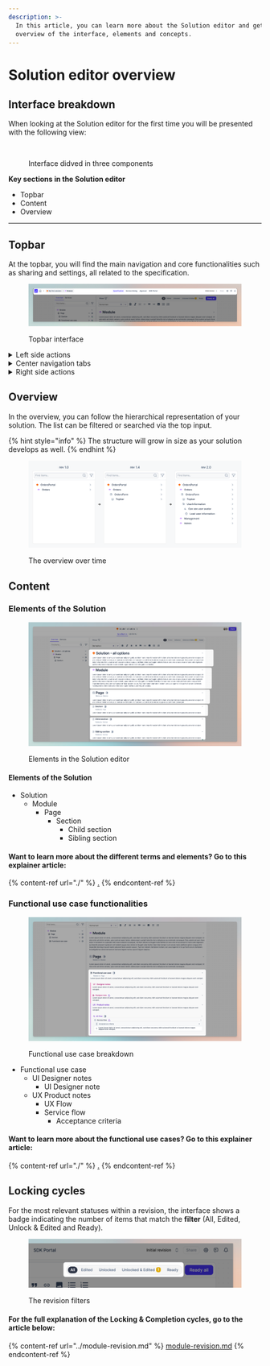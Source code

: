 ```yaml
---
description: >-
  In this article, you can learn more about the Solution editor and get an
  overview of the interface, elements and concepts.
---
```


# Solution editor overview

## Interface breakdown <a href="#interface-breakdown" id="interface-breakdown"></a>

When looking at the Solution editor for the first time you will be presented with the following view:

<figure><img src="https://files.gitbook.com/v0/b/gitbook-x-prod.appspot.com/o/spaces%2FZNqiFlL6QOYMUS6YIHRx%2Fuploads%2FZu2gdjyyE1GZFLz5qvhb%2Fapp.uniscale.com_8c68f0da-8a3c-45bb-abba-2b6d36aa6b3c_user_solution_fb344616-794e-4bd7-b81a-fb1e3361701f_design.png?alt=media&#x26;token=6948a485-7c9f-4988-8dd5-d78d50cd0db7" alt=""><figcaption><p>Interface didved in three components </p></figcaption></figure>

**Key sections in the Solution editor**

* Topbar
* Content
* Overview

***

## Topbar

At the topbar, you will find the main navigation and core functionalities such as sharing and settings, all related to the specification.&#x20;

<figure><img src="../../../.gitbook/assets/image (18).png" alt=""><figcaption><p>Topbar interface</p></figcaption></figure>

<details>

<summary>Left side actions</summary>

*   Topbar:&#x20;

    * Workspace dropdown trigger
    * Home button leading to the main dashboard
    * Solution dropdown trigger

    <figure><img src="../../../.gitbook/assets/image (19).png" alt=""><figcaption></figcaption></figure>



</details>

<details>

<summary>Center navigation tabs </summary>

* Specification&#x20;
* Service linking&#x20;
* Approval&#x20;
* SDK Portal&#x20;



<img src="../../../.gitbook/assets/image (81).png" alt="" data-size="original">

</details>

<details>

<summary>Right side actions</summary>

* Revision overview (first one will be 'Initial revision')
* Share (will be available after first revision)
* Workspace settings&#x20;
* Comments&#x20;
* Notifications&#x20;



<img src="../../../.gitbook/assets/image (82).png" alt="" data-size="original">

</details>



## Overview&#x20;

In the overview, you can follow the hierarchical representation of your solution. The list can be filtered or searched via the top input.

{% hint style="info" %}
The structure will grow in size as your solution develops as well.
{% endhint %}

<figure><img src="../../../.gitbook/assets/image (25).png" alt=""><figcaption><p>The overview over time </p></figcaption></figure>



## Content&#x20;

### Elements of the Solution&#x20;

<figure><img src="../../../.gitbook/assets/image (26).png" alt=""><figcaption><p>Elements in the Solution editor</p></figcaption></figure>

#### Elements of the Solution&#x20;

* Solution&#x20;
  * Module&#x20;
    * Page
      * Section&#x20;
        * Child section&#x20;
        * Sibling section&#x20;

#### Want to learn more about the different terms and elements? Go to this explainer article:&#x20;

{% content-ref url="./" %}
[.](./)
{% endcontent-ref %}

### Functional use case functionalities&#x20;

<figure><img src="../../../.gitbook/assets/image (27).png" alt=""><figcaption><p>Functional use case breakdown</p></figcaption></figure>

* Functional use case
  * UI Designer notes
    * UI Designer note&#x20;
  * UX Product notes&#x20;
    * UX Flow&#x20;
    * Service flow
      * Acceptance criteria&#x20;

#### Want to learn more about the functional use cases? Go to this explainer article:&#x20;

{% content-ref url="./" %}
[.](./)
{% endcontent-ref %}



## Locking cycles  &#x20;

For the most relevant statuses within a revision, the interface shows a badge indicating the number of items that match the **filter** (All, Edited, Unlock & Edited and Ready).&#x20;

<figure><img src="../../../.gitbook/assets/image (28).png" alt=""><figcaption><p>The revision filters </p></figcaption></figure>

#### For the full explanation of the Locking & Completion cycles, go to the article below:

{% content-ref url="../module-revision.md" %}
[module-revision.md](../module-revision.md)
{% endcontent-ref %}

